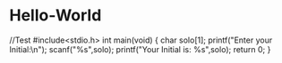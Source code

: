 # Hello-World
//Test
#include<stdio.h>
int main(void)
{
char solo[1];
printf("Enter your Initial:\n");
scanf("%s",solo);
printf("Your Initial is: %s",solo);
return 0;
}
